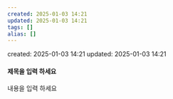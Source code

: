 ```yaml
---
created: 2025-01-03 14:21
updated: 2025-01-03 14:21
tags: []
alias: []
---
```


created: 2025-01-03 14:21
updated: 2025-01-03 14:21

#### 제목을 입력 하세요

내용을 입력 하세요